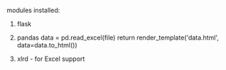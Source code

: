 modules installed:
  1. flask
  2. pandas
        data = pd.read_excel(file)
        return render_template('data.html', data=data.to_html())

  3. xlrd - for Excel support
